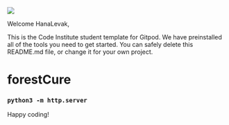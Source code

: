 <img src="https://codeinstitute.s3.amazonaws.com/fullstack/ci_logo_small.png" style="margin: 0;">

Welcome HanaLevak,

This is the Code Institute student template for Gitpod. We have preinstalled all of the tools you need to get started. You can safely delete this README.md file, or change it for your own project.

# forestCure
### `python3 -m http.server`



Happy coding!
